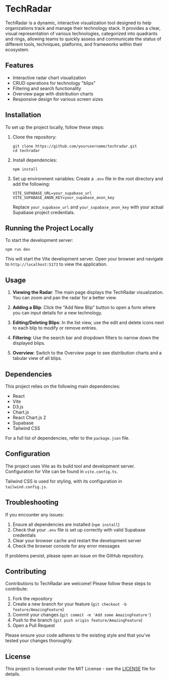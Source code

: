 # TechRadar

TechRadar is a dynamic, interactive visualization tool designed to help organizations track and manage their technology stack. It provides a clear, visual representation of various technologies, categorized into quadrants and rings, allowing teams to quickly assess and communicate the status of different tools, techniques, platforms, and frameworks within their ecosystem.

## Features

- Interactive radar chart visualization
- CRUD operations for technology "blips"
- Filtering and search functionality
- Overview page with distribution charts
- Responsive design for various screen sizes

## Installation

To set up the project locally, follow these steps:

1. Clone the repository:
   ```
   git clone https://github.com/yourusername/techradar.git
   cd techradar
   ```

2. Install dependencies:
   ```
   npm install
   ```

3. Set up environment variables:
   Create a `.env` file in the root directory and add the following:
   ```
   VITE_SUPABASE_URL=your_supabase_url
   VITE_SUPABASE_ANON_KEY=your_supabase_anon_key
   ```
   Replace `your_supabase_url` and `your_supabase_anon_key` with your actual Supabase project credentials.

## Running the Project Locally

To start the development server:

```
npm run dev
```

This will start the Vite development server. Open your browser and navigate to `http://localhost:5173` to view the application.

## Usage

1. **Viewing the Radar**: The main page displays the TechRadar visualization. You can zoom and pan the radar for a better view.

2. **Adding a Blip**: Click the "Add New Blip" button to open a form where you can input details for a new technology.

3. **Editing/Deleting Blips**: In the list view, use the edit and delete icons next to each blip to modify or remove entries.

4. **Filtering**: Use the search bar and dropdown filters to narrow down the displayed blips.

5. **Overview**: Switch to the Overview page to see distribution charts and a tabular view of all blips.

## Dependencies

This project relies on the following main dependencies:

- React
- Vite
- D3.js
- Chart.js
- React Chart.js 2
- Supabase
- Tailwind CSS

For a full list of dependencies, refer to the `package.json` file.

## Configuration

The project uses Vite as its build tool and development server. Configuration for Vite can be found in `vite.config.ts`.

Tailwind CSS is used for styling, with its configuration in `tailwind.config.js`.

## Troubleshooting

If you encounter any issues:

1. Ensure all dependencies are installed (`npm install`)
2. Check that your `.env` file is set up correctly with valid Supabase credentials
3. Clear your browser cache and restart the development server
4. Check the browser console for any error messages

If problems persist, please open an issue on the GitHub repository.

## Contributing

Contributions to TechRadar are welcome! Please follow these steps to contribute:

1. Fork the repository
2. Create a new branch for your feature (`git checkout -b feature/AmazingFeature`)
3. Commit your changes (`git commit -m 'Add some AmazingFeature'`)
4. Push to the branch (`git push origin feature/AmazingFeature`)
5. Open a Pull Request

Please ensure your code adheres to the existing style and that you've tested your changes thoroughly.

## License

This project is licensed under the MIT License - see the [LICENSE](LICENSE) file for details.
